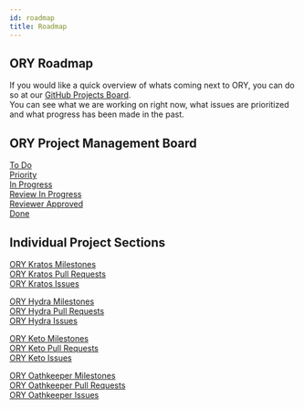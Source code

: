 ```yaml
---
id: roadmap
title: Roadmap
---
```


## ORY Roadmap

If you would like a quick overview of whats coming next to ORY, you can do so at our [GitHub Projects Board](https://github.com/orgs/ory/projects/8).  
You can see what we are working on right now, what issues are prioritized and what progress has been made in the past.  

## ORY Project Management Board

[To Do](https://github.com/orgs/ory/projects/8#column-6092768)  
[Priority](https://github.com/orgs/ory/projects/8#column-7739379)  
[In Progress](https://github.com/orgs/ory/projects/8#column-6092769)  
[Review In Progress](https://github.com/orgs/ory/projects/8#column-6092770)  
[Reviewer Approved](https://github.com/orgs/ory/projects/8#column-6092771)  
[Done](https://github.com/orgs/ory/projects/8#column-6092772)  

## Individual Project Sections

[ORY Kratos Milestones](https://github.com/ory/kratos/milestones)  
[ORY Kratos Pull Requests](https://github.com/ory/kratos/pulls?q=is%3Aopen)  
[ORY Kratos Issues](https://github.com/ory/kratos/issues?q=is%3Aopen)  

[ORY Hydra Milestones](https://github.com/ory/hydra/milestones)  
[ORY Hydra Pull Requests](https://github.com/ory/hydra/pulls?q=is%3Aopen)  
[ORY Hydra Issues](https://github.com/ory/hydra/issues?q=is%3Aopen)  

[ORY Keto Milestones](https://github.com/ory/keto/milestones)  
[ORY Keto Pull Requests](https://github.com/ory/keto/pulls?q=is%3Aopen)  
[ORY Keto Issues](https://github.com/ory/keto/issues?q=is%3Aopen)  

[ORY Oathkeeper Milestones](https://github.com/ory/oathkeeper/milestones)  
[ORY Oathkeeper Pull Requests](https://github.com/ory/oathkeeper/pulls?q=is%3Aopen)  
[ORY Oathkeeper Issues](https://github.com/ory/oathkeeper/issues?q=is%3Aopen)  
